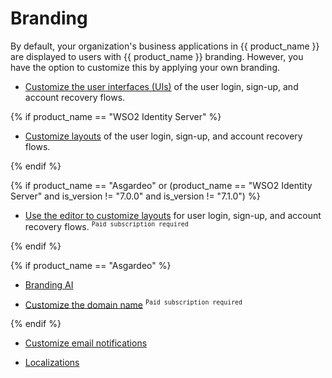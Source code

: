 # Branding

By default, your organization's business applications in {{ product_name }} are displayed to users with {{ product_name }} branding. However, you have the option to customize this by applying your own branding.

- [Customize the user interfaces (UIs)]({{base_path}}/guides/branding/configure-ui-branding/) of the user login, sign-up, and account recovery flows.

{% if product_name == "WSO2 Identity Server" %}

- [Customize layouts]({{base_path}}/guides/branding/add-custom-layouts/) of the user login, sign-up, and account recovery flows.

{% endif %}

{% if product_name == "Asgardeo" or (product_name == "WSO2 Identity Server" and is_version != "7.0.0" and is_version != "7.1.0") %}

- [Use the editor to customize layouts]({{base_path}}/guides/branding/customize-layouts-with-editor/) for user login, sign-up, and account recovery flows. <sup>`Paid subscription required`</sup>

{% endif %}

{% if product_name == "Asgardeo" %}

- [Branding AI]({{base_path}}/guides/branding/branding-ai/)

- [Customize the domain name]({{base_path}}/guides/branding/configure-custom-domains/) <sup>`Paid subscription required`</sup>

{% endif %}

- [Customize email notifications]({{base_path}}/guides/branding/customize-email-templates/)

- [Localizations]({{base_path}}/guides/branding/localization/)
